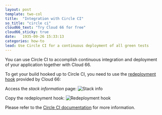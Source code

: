 ```yaml
---
layout: post
template: two-col
title:  "Integration with Circle CI"
so_title: "circle ci"
cloud66_text: "Try Cloud 66 for free"
cloud66_sticky: true
date:   1935-09-26 15:33:13
categories: how-to
lead: Use Circle CI for a continuous deployment of all green tests
---
```


You can use Circle CI to accomplish continuous integration and deployment of your application together with Cloud 66.

To get your build hooked up to Circle CI, you need to use the [redeployment hook](/stack-features/redeployment-hook.html) provided by Cloud 66:

Access the _stack information_ page:
![Stack info](http://cdn.cloud66.com/images/help/stack-info.png)

Copy the redeployment hook:
![Redeployment hook](http://cdn.cloud66.com/images/help/stack-info-overlay.png)

Please refer to the [Circle CI documentation](https://circleci.com/docs/configuration) for more information.